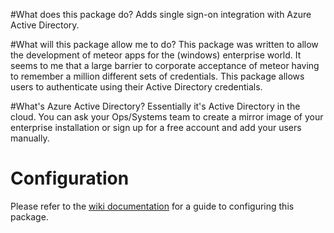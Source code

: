 #What does this package do?
Adds single sign-on integration with Azure Active Directory.

#What will this package allow me to do?
This package was written to allow the development of  meteor apps for the (windows) enterprise world. It seems to me that a large barrier to corporate acceptance of meteor having to remember a million different sets of credentials. This package allows users to authenticate using their Active Directory credentials.

#What's Azure Active Directory?
Essentially it's Active Directory in the cloud. You can ask your Ops/Systems team to create a mirror image of your enterprise installation or sign up for a free account and add your users manually.

# Configuration
Please refer to the [wiki documentation](https://github.com/djluck/accounts-azure-active-directory/wiki/Getting-accounts-azure-active-directory-up-and-running) for a guide to configuring this package.